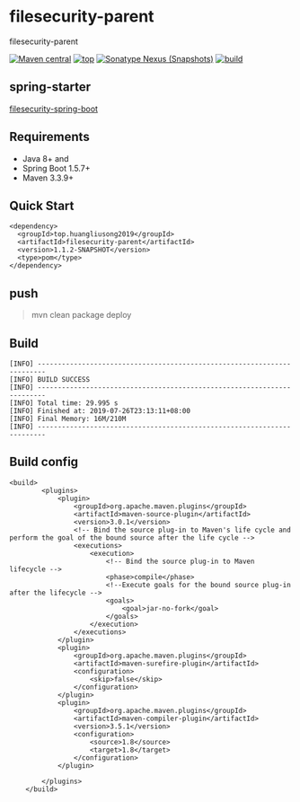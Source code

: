 # filesecurity-parent
filesecurity-parent

[![Maven central](https://img.shields.io/badge/Maven%20central-v1.1-red.svg)](https://search.maven.org/)
[![top](https://img.shields.io/badge/build-top.huangliusong2019-green.svg)]()
[![Sonatype Nexus (Snapshots)](https://img.shields.io/badge/Sonatype%20Nexus-v1.1-blue.svg)](https://oss.sonatype.org/content/repositories/snapshots/top/huangliusong2019/)
[![build](https://img.shields.io/badge/build-passing-brightgreen.svg)](https://github.com/huangliusong1994/filesecurityspringboot)


## spring-starter
[filesecurity-spring-boot](https://github.com/huangliusong1994/filesecurityspringboot)

## Requirements

* Java 8+ and 
* Spring Boot 1.5.7+
* Maven 3.3.9+


## Quick Start

~~~
<dependency>
  <groupId>top.huangliusong2019</groupId>
  <artifactId>filesecurity-parent</artifactId>
  <version>1.1.2-SNAPSHOT</version>
  <type>pom</type>
</dependency>
~~~


## push
> mvn clean package deploy

## Build
~~~
[INFO] ------------------------------------------------------------------------
[INFO] BUILD SUCCESS
[INFO] ------------------------------------------------------------------------
[INFO] Total time: 29.995 s
[INFO] Finished at: 2019-07-26T23:13:11+08:00
[INFO] Final Memory: 16M/210M
[INFO] ------------------------------------------------------------------------
~~~

## Build config
~~~
<build>
        <plugins>
            <plugin>
                <groupId>org.apache.maven.plugins</groupId>
                <artifactId>maven-source-plugin</artifactId>
                <version>3.0.1</version>
                <!-- Bind the source plug-in to Maven's life cycle and perform the goal of the bound source after the life cycle -->
                <executions>
                    <execution>
                        <!-- Bind the source plug-in to Maven lifecycle -->
                        <phase>compile</phase>
                        <!--Execute goals for the bound source plug-in after the lifecycle -->
                        <goals>
                            <goal>jar-no-fork</goal>
                        </goals>
                    </execution>
                </executions>
            </plugin>
            <plugin>
                <groupId>org.apache.maven.plugins</groupId>
                <artifactId>maven-surefire-plugin</artifactId>
                <configuration>
                    <skip>false</skip>
                </configuration>
            </plugin>
            <plugin>
                <groupId>org.apache.maven.plugins</groupId>
                <artifactId>maven-compiler-plugin</artifactId>
                <version>3.5.1</version>
                <configuration>
                    <source>1.8</source>
                    <target>1.8</target>
                </configuration>
            </plugin>

        </plugins>
    </build>
~~~